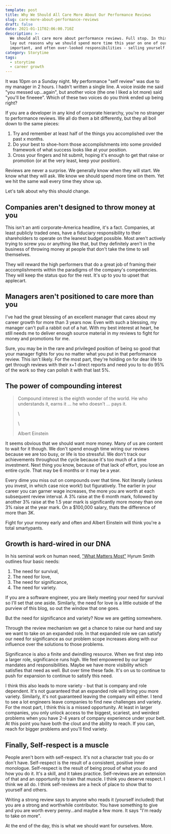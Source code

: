 ```yaml
---
template: post
title: Why We Should All Care More About Our Performance Reviews
slug: care-more-about-performance-reviews
draft: false
date: 2021-01-11T02:06:00.710Z
description: >-
  We should all care more about performance reviews. Full stop. In this post I
  lay out reasons why we should spend more time this year on one of our most
  important, and often over-looked responsibilities - selling yourself. 
category: Storytime
tags:
  - storytime
  - career growth
---
```

It was 10pm on a Sunday night. My performance "self review" was due to my manager in 2 hours. I hadn't written a single line. A voice inside me said "you messed up...again", but another voice (the one I liked a lot more) said "you'll be fineeee". Which of these two voices do you think ended up being right?

If you are a developer in any kind of corporate hierarchy, you're no stranger to performance reviews. We all do them a bit differently, but they all boil down to the same pieces: 

1. Try and remember at least half of the things you accomplished over the past x months. 
2. Do your best to shoe-horn those accomplishments into some provided framework of what success looks like at your position.
3. Cross your fingers and hit submit, hoping it's enough to get that raise or promotion (or at the very least, keep your position). 

Reviews are never a surprise. We generally know when they will start. We know what they will ask. We know we should spend more time on them. Yet we hit the same wall every time they show up. 

Let's talk about why this should change. 

## Companies aren't designed to throw money at you

This isn't an anti corporate-America headline, it's a fact. Companies, at least publicly traded ones, have a fiduciary responsibility to their shareholders to operate on the leanest budget possible. Most aren't actively trying to screw you or anything like that, but they definitely aren't in the business of throwing money at people that don't take the time to sell themselves. 

They will reward the high performers that do a great job of framing their accomplishments within the paradigms of the company's competencies. They will keep the status quo for the rest. It's up to you to upset that applecart.

## Managers aren't positioned to care more than you

I've had the great blessing of an excellent manager that cares about my career growth for more than 3 years now. Even with such a blessing, my manager can't pull a rabbit out of a hat. With my best interest at heart, he still needs me to deliver enough source material in my reviews to fight for money and promotions for me. 

Sure, you may be in the rare and privileged position of being so good that your manager fights for you no matter what you put in that performance review. This isn't likely. For the most part, they're holding on for dear life to get through reviews with their x+1 direct reports and need you to to do 95% of the work so they can polish it with that last 5%.

## The power of compounding interest

> Compound interest is the eighth wonder of the world. He who understands it, earns it ... he who doesn't ... pays it.
>
> \
>
>
>
>
> \
>
>
> Albert Einstein

It seems obvious that we should want more money. Many of us are content to wait for it though. We don't spend enough time wiring our reviews because we are too busy, or life is too stressful. We don't track our achievements throughout the cycle because it's too much of a time investment. Next thing you know, because of that lack of effort, you lose an entire cycle. That may be 6 months or it may be a year. 

Every dime you miss out on compounds over that time. Not literally (unless you invest, in which case nice work!) but figuratively. The earlier in your career you can garner wage increases, the more you are worth at each subsequent review interval. A 3% raise at the 6 month mark, followed by another 3% raise at the 1.5 year mark is significantly more money than one 3% raise at the year mark. On a $100,000 salary, thats the difference of more than 3K. 

Fight for your money early and often and Albert Einstein will think you're a total smartypants. 

## Growth is hard-wired in our DNA

In his seminal work on human need, ["What Matters Most"](https://www.amazon.com/gp/product/B0001WOUGW/ref=dbs_a_def_rwt_hsch_vapi_taft_p1_i9) Hyrum Smith outlines four basic needs:

1. The need for survival, 
2. The need for love, 
3. The need for significance, 
4. The need for variety.

If you are a software engineer, you are likely meeting your need for survival so I'll set that one aside. Similarly, the need for love is a little outside of the purview of this blog, so out the window that one goes.

But the need for significance and variety? Now we are getting somewhere. 

Through the review mechanism we get a chance to raise our hand and say we want to take on an expanded role. In that expanded role we can satisfy our need for significance as our problem scope increases along with our influence over the solutions to those problems. 

Significance is also a finite and dwindling resource. When we first step into a larger role, significance runs high. We feel empowered by our larger mandates and responsibilities. Maybe we have more visibility which satisfies that need as well. But over time these fade. It's on us to continue to push for expansion to continue to satisfy this need.

I think this also leads to more variety - but that is company and role dependent. It's not guaranteed that an expanded role will bring you more variety. Similarly, it's not guaranteed leaving the company will either. I tend to see a lot engineers leave companies to find new challenges and variety. For the most part, I think this is a missed opportunity. At least in larger companies, you only unlock access to the biggest, scariest, and weirdest problems when you have 2-4 years of company experience under your belt. At this point you have both the clout and the ability to reach. If you can, reach for bigger problems and you'll find variety. 

## Finally, Self-respect is a muscle

People aren't born with self-respect. It's not a character trait you do or don't have. Self-respect is the result of a consistent, positive inner monologue. Self-respect is the result of being proud of what you do and how you do it. It's a skill, and it takes practice. Self-reviews are an extension of that and an opportunity to train that muscle. I think you deserve respect. I think we all do. I think self-reviews are a heck of place to show that to yourself and others.

Writing a strong review says to anyone who reads it (yourself included) that you are a strong and worthwhile contributor. You have something to give and you are worth every penny...and maybe a few more. It says "I'm ready to take on more". 

At the end of the day, this is what we should want for ourselves. More.
